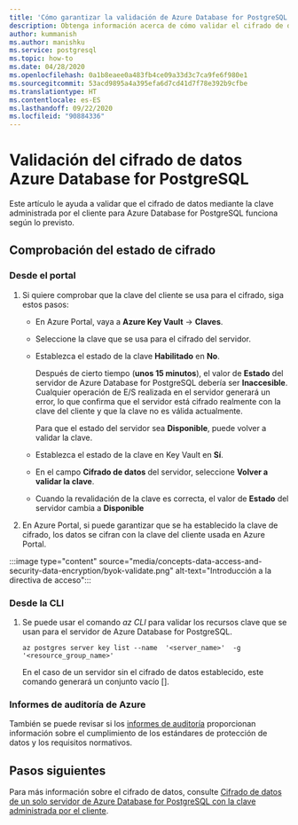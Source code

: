 ```yaml
---
title: 'Cómo garantizar la validación de Azure Database for PostgreSQL: cifrado de datos'
description: Obtenga información acerca de cómo validar el cifrado de datos de Azure Database for PostgreSQL mediante la clave administrada de los clientes.
author: kummanish
ms.author: manishku
ms.service: postgresql
ms.topic: how-to
ms.date: 04/28/2020
ms.openlocfilehash: 0a1b8eaee0a483fb4ce09a33d3c7ca9fe6f980e1
ms.sourcegitcommit: 53acd9895a4a395efa6d7cd41d7f78e392b9cfbe
ms.translationtype: HT
ms.contentlocale: es-ES
ms.lasthandoff: 09/22/2020
ms.locfileid: "90884336"
---
```

# <a name="validating-data-encryption-for-azure-database-for-postgresql"></a>Validación del cifrado de datos Azure Database for PostgreSQL

Este artículo le ayuda a validar que el cifrado de datos mediante la clave administrada por el cliente para Azure Database for PostgreSQL funciona según lo previsto.

## <a name="check-the-encryption-status"></a>Comprobación del estado de cifrado

### <a name="from-portal"></a>Desde el portal

1. Si quiere comprobar que la clave del cliente se usa para el cifrado, siga estos pasos:

    * En Azure Portal, vaya a **Azure Key Vault** -> **Claves**.
    * Seleccione la clave que se usa para el cifrado del servidor.
    * Establezca el estado de la clave **Habilitado** en **No**.
  
       Después de cierto tiempo (**unos 15 minutos**), el valor de **Estado** del servidor de Azure Database for PostgreSQL debería ser **Inaccesible**. Cualquier operación de E/S realizada en el servidor generará un error, lo que confirma que el servidor está cifrado realmente con la clave del cliente y que la clave no es válida actualmente.
    
        Para que el estado del servidor sea **Disponible**, puede volver a validar la clave. 
    
    * Establezca el estado de la clave en Key Vault en **Sí**.
    * En el campo **Cifrado de datos** del servidor, seleccione **Volver a validar la clave**.
    * Cuando la revalidación de la clave es correcta, el valor de **Estado** del servidor cambia a **Disponible**

2. En Azure Portal, si puede garantizar que se ha establecido la clave de cifrado, los datos se cifran con la clave del cliente usada en Azure Portal.

  :::image type="content" source="media/concepts-data-access-and-security-data-encryption/byok-validate.png" alt-text="Introducción a la directiva de acceso":::

### <a name="from-cli"></a>Desde la CLI

1. Se puede usar el comando *az CLI* para validar los recursos clave que se usan para el servidor de Azure Database for PostgreSQL.

    ```azurecli-interactive
   az postgres server key list --name  '<server_name>'  -g '<resource_group_name>'
    ```

    En el caso de un servidor sin el cifrado de datos establecido, este comando generará un conjunto vacío [].

### <a name="azure-audit-reports"></a>Informes de auditoría de Azure

También se puede revisar si los [informes de auditoría](https://servicetrust.microsoft.com) proporcionan información sobre el cumplimiento de los estándares de protección de datos y los requisitos normativos.

## <a name="next-steps"></a>Pasos siguientes

Para más información sobre el cifrado de datos, consulte [Cifrado de datos de un solo servidor de Azure Database for PostgreSQL con la clave administrada por el cliente](concepts-data-encryption-postgresql.md).
